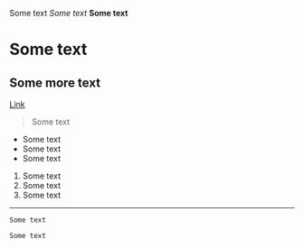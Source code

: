 Some text
*Some text*
**Some text**
# Some text
## Some more text
[Link](https://okulkarni573.github.io/cse15l-lab-reports/notindex.html)
<!-- ![Image](https://images.pexels.com/photos/733853/pexels-photo-733853.jpeg?auto=compress&cs=tinysrgb&h=750&w=1260) --> 
> Some text 
> 
* Some text
* Some text
* Some text
1. Some text
2. Some text
3. Some text
***
`Some text`
```
Some text
```
